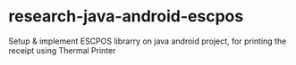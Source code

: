 # research-java-android-escpos
Setup &amp; implement ESCPOS librarry on java android project, for printing the receipt using Thermal Printer
